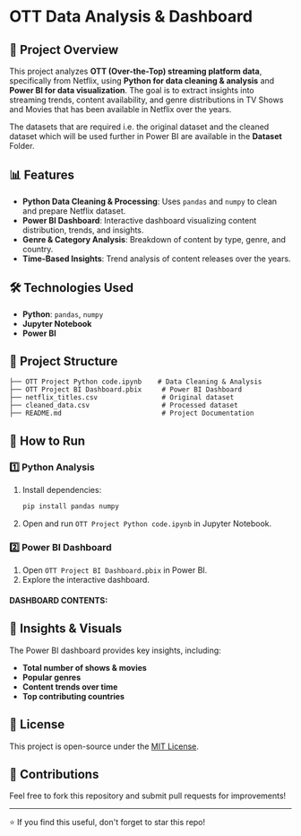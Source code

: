 # OTT Data Analysis & Dashboard

## 📌 Project Overview
This project analyzes **OTT (Over-the-Top) streaming platform data**, specifically from Netflix, using **Python for data cleaning & analysis** and **Power BI for data visualization**. 
The goal is to extract insights into streaming trends, content availability, and genre distributions in TV Shows and Movies that has been available in Netflix over the years. 

The datasets that are required i.e. the original dataset and the cleaned dataset which will be used further in Power BI are available in the **Dataset** Folder.

## 📊 Features
- **Python Data Cleaning & Processing**: Uses `pandas` and `numpy` to clean and prepare Netflix dataset.
- **Power BI Dashboard**: Interactive dashboard visualizing content distribution, trends, and insights.
- **Genre & Category Analysis**: Breakdown of content by type, genre, and country.
- **Time-Based Insights**: Trend analysis of content releases over the years.

## 🛠️ Technologies Used
- **Python**: `pandas`, `numpy`
- **Jupyter Notebook**
- **Power BI**

## 📁 Project Structure
```
├── OTT Project Python code.ipynb    # Data Cleaning & Analysis
├── OTT Project BI Dashboard.pbix     # Power BI Dashboard
├── netflix_titles.csv                # Original dataset
├── cleaned_data.csv                  # Processed dataset
├── README.md                         # Project Documentation
```

## 🚀 How to Run
### 1️⃣ Python Analysis
1. Install dependencies:  
   ```bash
   pip install pandas numpy
   ```
2. Open and run `OTT Project Python code.ipynb` in Jupyter Notebook.


### 2️⃣ Power BI Dashboard
1. Open `OTT Project BI Dashboard.pbix` in Power BI.
2. Explore the interactive dashboard.

#### DASHBOARD CONTENTS:


## 📌 Insights & Visuals
The Power BI dashboard provides key insights, including:
- **Total number of shows & movies**
- **Popular genres**
- **Content trends over time**
- **Top contributing countries**

## 📜 License
This project is open-source under the [MIT License](LICENSE).

## 🤝 Contributions
Feel free to fork this repository and submit pull requests for improvements!

---
⭐ If you find this useful, don't forget to star this repo!



